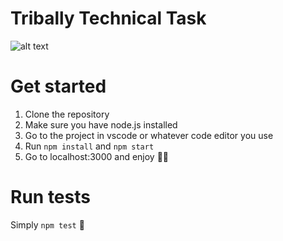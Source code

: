 # Tribally Technical Task

![alt text](https://pbs.twimg.com/profile_images/1514928357720403971/F8WzogJ__200x200.jpg)

# Get started

1. Clone the repository
2. Make sure you have node.js installed
3. Go to the project in vscode or whatever code editor you use
4. Run `npm install` and `npm start`
5. Go to localhost:3000 and enjoy 🙌😁

# Run tests

Simply `npm test` 🙌

